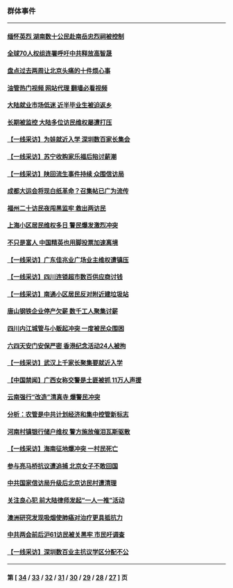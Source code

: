 ### 群体事件
---
#### [缅怀英烈 湖南数十公民赴南岳忠烈祠被控制](../../pages/ncid279/n14055318.md?08181245) 
#### [全球70人权组连署呼吁中共释放高智晟](../../pages/ncid279/n14055054.md?08181245) 
#### [盘点过去两周让北京头痛的十件烦心事](../../pages/ncid279/n14052654.md?08181245) 
#### [油管热门视频 网站代理 翻墙必看视频](http://138.2.39.72:81/youtube.html?epic-marker?08181245)
#### [大陆就业市场低迷 近半毕业生被迫返乡](../../pages/ncid279/n14050945.md?08181245) 
#### [长期被监控 大陆多位访民维权屡遭打压](../../pages/ncid279/n14049331.md?08181245) 
#### [【一线采访】为娃就近入学 深圳数百家长集会](../../pages/ncid279/n14044246.md?08181245) 
#### [【一线采访】苏宁收购家乐福后陷讨薪潮](../../pages/ncid279/n14042224.md?08181245) 
#### [【一线采访】陕回流生事件持续 众围信访局](../../pages/ncid279/n14040242.md?08181245) 
#### [成都大运会将现白纸革命？召集帖已广为流传](../../pages/ncid279/n14033119.md?08181245) 
#### [福州二十访民夜闯黑监牢 救出两访民](../../pages/ncid279/n14031617.md?08181245) 
#### [上海小区居民维权多日 警民爆发激烈冲突](../../pages/ncid279/n14029221.md?08181245) 
#### [不只是富人 中国精英也用脚投票加速离境](../../pages/ncid279/n14029086.md?08181245) 
#### [【一线采访】广东佳兆业广场业主维权遭镇压](../../pages/ncid279/n14028175.md?08181245) 
#### [【一线采访】四川连锁超市数百供应商讨钱](../../pages/ncid279/n14025102.md?08181245) 
#### [【一线采访】南通小区居民反对附近建垃圾站](../../pages/ncid279/n14021690.md?08181245) 
#### [唐山钢铁企业停产欠薪 数千工人聚集讨薪](../../pages/ncid279/n14017404.md?08181245) 
#### [四川内江城管与小贩起冲突 一度被民众围困](../../pages/ncid279/n14015922.md?08181245) 
#### [六四天安门安保严密 香港纪念活动24人被拘](../../pages/ncid279/n14009800.md?08181245) 
#### [【一线采访】武汉上千家长聚集要就近入学](../../pages/ncid279/n14009497.md?08181245) 
#### [【中国禁闻】广西女称交警是土匪被抓 11万人声援](../../pages/ncid279/n14006869.md?08181245) 
#### [云南强行“改造”清真寺 爆警民冲突](../../pages/ncid279/n14005561.md?08181245) 
#### [分析：农管是中共计划经济和集中控管新标志](../../pages/ncid279/n14000665.md?08181245) 
#### [河南村镇银行储户维权 警方施放催泪瓦斯驱散](../../pages/ncid279/n13998750.md?08181245) 
#### [【一线采访】海南征地爆冲突 一村民死亡](../../pages/ncid279/n13989137.md?08181245) 
#### [参与亮马桥抗议遭追捕 北京女子不敢回国](../../pages/ncid279/n13985420.md?08181245) 
#### [中共国家信访局升级后北京访民村遭清理](../../pages/ncid279/n13984826.md?08181245) 
#### [关注良心犯 前大陆律师发起“一人一推”活动](../../pages/ncid279/n13980524.md?08181245) 
#### [澳洲研究发现吸烟使肺癌对治疗更具抵抗力](../../pages/ncid279/n13977762.md?08181245) 
#### [中共两会前后沪61访民被关黑牢 市民吁调查](../../pages/ncid279/n13976054.md?08181245) 
#### [【一线采访】深圳数百业主抗议学区分配不公](../../pages/ncid279/n13976680.md?08181245) 

---
#### 第 [ [34](./34.md?08181245) / [33](./33.md?08181245) / [32](./32.md?08181245) / [31](./31.md?08181245) / [30](./30.md?08181245) / [29](./29.md?08181245) / [28](./28.md?08181245) / [27](./27.md?08181245) ] 页
